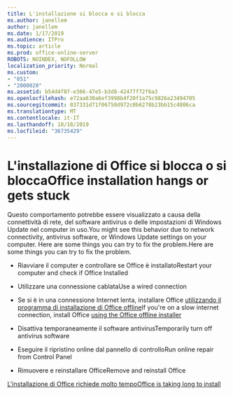```yaml
---
title: L'installazione si blocca o si blocca
ms.author: janellem
author: janellem
ms.date: 1/17/2019
ms.audience: ITPro
ms.topic: article
ms.prod: office-online-server
ROBOTS: NOINDEX, NOFOLLOW
localization_priority: Normal
ms.custom:
- "851"
- "2000020"
ms.assetid: b54d4f87-e366-47e5-b3d8-42477f72f6a3
ms.openlocfilehash: e72aa630a6ef3998b4f20f1a75c9826a23494705
ms.sourcegitcommit: 037331d71f06750d972c0b6278b23bb15c4806ca
ms.translationtype: MT
ms.contentlocale: it-IT
ms.lasthandoff: 10/18/2019
ms.locfileid: "36735429"
---
```

# <a name="office-installation-hangs-or-gets-stuck"></a><span data-ttu-id="1ce55-102">L'installazione di Office si blocca o si blocca</span><span class="sxs-lookup"><span data-stu-id="1ce55-102">Office installation hangs or gets stuck</span></span>

<span data-ttu-id="1ce55-103">Questo comportamento potrebbe essere visualizzato a causa della connettività di rete, del software antivirus o delle impostazioni di Windows Update nel computer in uso.</span><span class="sxs-lookup"><span data-stu-id="1ce55-103">You might see this behavior due to network connectivity, antivirus software, or Windows Update settings on your computer.</span></span> <span data-ttu-id="1ce55-104">Here are some things you can try to fix the problem.</span><span class="sxs-lookup"><span data-stu-id="1ce55-104">Here are some things you can try to fix the problem.</span></span>
  
- <span data-ttu-id="1ce55-105">Riavviare il computer e controllare se Office è installato</span><span class="sxs-lookup"><span data-stu-id="1ce55-105">Restart your computer and check if Office Installed</span></span>

- <span data-ttu-id="1ce55-106">Utilizzare una connessione cablata</span><span class="sxs-lookup"><span data-stu-id="1ce55-106">Use a wired connection</span></span>

- <span data-ttu-id="1ce55-107">Se si è in una connessione Internet lenta, installare Office [utilizzando il programma di installazione di Office offline](https://support.office.com/article/f0a85fe7-118f-41cb-a791-d59cef96ad1c?wt.mc_id=Alchemy_ClientDIA)</span><span class="sxs-lookup"><span data-stu-id="1ce55-107">If you're on a slow internet connection, install Office [using the Office offline installer](https://support.office.com/article/f0a85fe7-118f-41cb-a791-d59cef96ad1c?wt.mc_id=Alchemy_ClientDIA)</span></span>

- <span data-ttu-id="1ce55-108">Disattiva temporaneamente il software antivirus</span><span class="sxs-lookup"><span data-stu-id="1ce55-108">Temporarily turn off antivirus software</span></span>

- <span data-ttu-id="1ce55-109">Eseguire il ripristino online dal pannello di controllo</span><span class="sxs-lookup"><span data-stu-id="1ce55-109">Run online repair from Control Panel</span></span>

- <span data-ttu-id="1ce55-110">Rimuovere e reinstallare Office</span><span class="sxs-lookup"><span data-stu-id="1ce55-110">Remove and reinstall Office</span></span>

[<span data-ttu-id="1ce55-111">L'installazione di Office richiede molto tempo</span><span class="sxs-lookup"><span data-stu-id="1ce55-111">Office is taking long to install</span></span>](https://support.office.com/article/0f09f357-3fef-42a6-b8aa-cef4c6c44bdf?wt.mc_id=Alchemy_ClientDIA)
  